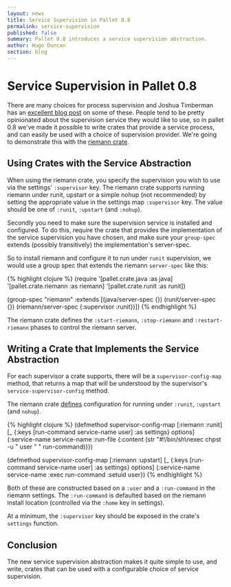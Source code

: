 ```yaml
---
layout: news
title: Service Supervision in Pallet 0.8
permalink: service-supervision
published: false
summary: Pallet 0.8 introduces a service supervision abstraction.
author: Hugo Duncan
section: blog
---
```


# Service Supervision in Pallet 0.8

There are many choices for process supervision and Joshua Timberman has an
[excellent blog post](http://jtimberman.housepub.org/blog/2012/12/29/process-supervision-solved-problem/)
on some of these.  People tend to be pretty opinionated about the supervision
service they would like to use, so in pallet 0.8 we've made it possible to write
crates that provide a service process, and can easily be used with a choice of
supervision provider.  We're going to demonstrate this with the
[riemann crate](https://github.com/pallet/riemann-crate).

## Using Crates with the Service Abstraction

When using the riemann crate, you specify the supervision you wish to use via
the settings' `:supervisor` key.  The riemann crate supports running riemann
under runit, upstart or a simple nohup (not recommended) by setting the
appropriate value in the settings map `:supervisor` key.  The value should be
one of `:runit`, `:upstart` (and `:nohup`).

Secondly you need to make sure the supervision service is installed and
configured.  To do this, require the crate that provides the implementation of
the service supervision you have chosen, and make sure your `group-spec` extends
(possibly transitively) the implementation's server-spec.

So to install riemann and configure it to run under `runit` supervision, we
would use a group spec that extends the riemann `server-spec` like this:

{% highlight clojure %}
(require
  '[pallet.crate.java :as java]
  '[pallet.crate.riemann :as riemann]
  '[pallet.crate.runit :as runit])

(group-spec "riemann"
  :extends [(java/server-spec {})
            (runit/server-spec {})
            (riemann/server-spec {:supervisor :runit})])
{% endhighlight %}

The riemann crate defines the `:start-riemann`, `:stop-riemann` and
`:restart-riemann` phases to control the riemann server.

## Writing a Crate that Implements the Service Abstraction

For each supervisor a crate supports, there will be a `supervisor-config-map`
method, that returns a map that will be understood by the supervisor's
`service-supervisor-config` method.

The riemann crate
[defines](https://github.com/pallet/riemann-crate/blob/develop/src/pallet/crate/riemann.clj#L95)
configuration for running under `:runit`, `:upstart` (and `nohup`).

{% highlight clojure %}
(defmethod supervisor-config-map [:riemann :runit]
  [_ {:keys [run-command service-name user] :as settings} options]
  {:service-name service-name
   :run-file {:content (str "#!/bin/sh\nexec chpst -u " user " " run-command)}})

(defmethod supervisor-config-map [:riemann :upstart]
  [_ {:keys [run-command service-name user] :as settings} options]
  {:service-name service-name
   :exec run-command
   :setuid user})
{% endhighlight %}

Both of these are constructed based on a `:user` and a `:run-command` in the
riemann settings.  The `:run-command` is defaulted based on the riemann install
location (controlled via the `:home` key in settings).

At a minimum, the `:supervisor` key should be exposed in the crate's `settings`
function.

## Conclusion

The new service supervision abstraction makes it quite simple to use, and write,
crates that can be used with a configurable choice of service supervision.

